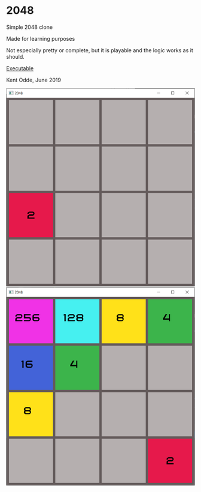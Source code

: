 # 2048

Simple 2048 clone

Made for learning purposes

Not especially pretty or complete, but it is playable and the logic works as it should.

[Executable](http://odde.ml)


Kent Odde, June 2019

![](img/ex1.png)
![](img/ex2.png)

